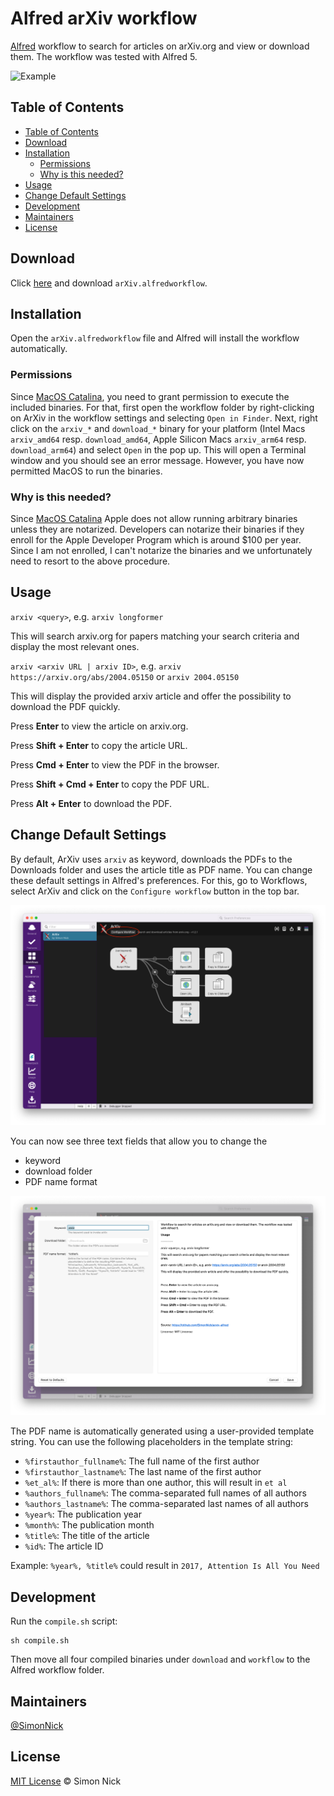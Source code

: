 # Alfred arXiv workflow

[Alfred](https://www.alfredapp.com/) workflow to search for articles on arXiv.org and view or download them. The workflow was tested with Alfred 5.

![Example](./assets/arvix-workflow.gif)

## Table of Contents

- [Table of Contents](#table-of-contents)
- [Download](#download)
- [Installation](#installation)
  - [Permissions](#permissions)
  - [Why is this needed?](#why-is-this-needed)
- [Usage](#usage)
- [Change Default Settings](#change-default-settings)
- [Development](#development)
- [Maintainers](#maintainers)
- [License](#license)

## Download

Click [here](https://github.com/SimonNick/arxiv-alfred/releases/download/v1.2.1/arXiv.alfredworkflow) and download `arXiv.alfredworkflow`.

## Installation

Open the `arXiv.alfredworkflow` file and Alfred will install the workflow automatically.

### Permissions

Since [MacOS Catalina](https://developer.apple.com/news/?id=10032019a), you need to grant permission to execute the included binaries. For that, first open the workflow folder by right-clicking on ArXiv in the workflow settings and selecting `Open in Finder`. Next, right click on the `arxiv_*` and `download_*` binary for your platform (Intel Macs `arxiv_amd64` resp. `download_amd64`, Apple Silicon Macs `arxiv_arm64` resp. `download_arm64`) and select `Open` in the pop up. This will open a Terminal window and you should see an error message. However, you have now permitted MacOS to run the binaries.

### Why is this needed?

Since [MacOS Catalina](https://developer.apple.com/news/?id=10032019a) Apple does not allow running arbitrary binaries unless they are notarized. Developers can notarize their binaries if they enroll for the Apple Developer Program which is around $100 per year. Since I am not enrolled, I can't notarize the binaries and we unfortunately need to resort to the above procedure.

## Usage

`arxiv <query>`, e.g. `arxiv longformer`

This will search arxiv.org for papers matching your search criteria and display the most relevant ones.

`arxiv <arxiv URL | arxiv ID>`, e.g. `arxiv https://arxiv.org/abs/2004.05150` or `arxiv 2004.05150`

This will display the provided arxiv article and offer the possibility to download the PDF quickly.

Press **Enter** to view the article on arxiv.org.

Press **Shift + Enter** to copy the article URL.

Press **Cmd + Enter** to view the PDF in the browser.

Press **Shift + Cmd + Enter** to copy the PDF URL.

Press **Alt + Enter** to download the PDF.

## Change Default Settings

By default, ArXiv uses `arxiv` as keyword, downloads the PDFs to the Downloads folder and uses the article title as PDF name. You can change these default settings in Alfred's preferences. For this, go to Workflows, select ArXiv and click on the `Configure workflow` button in the top bar.

![Step 1](./assets/configure_download_folder_step1.png)

You can now see three text fields that allow you to change the
- keyword
- download folder
- PDF name format

![Step 2](./assets/configure_download_folder_step2.png)

The PDF name is automatically generated using a user-provided template string. You can use the following placeholders in the template string:
- `%firstauthor_fullname%`: The full name of the first author
- `%firstauthor_lastname%`: The last name of the first author
- `%et_al%`: If there is more than one author, this will result in `et al`
- `%authors_fullname%`: The comma-separated full names of all authors
- `%authors_lastname%`: The comma-separated last names of all authors
- `%year%`: The publication year
- `%month%`: The publication month
- `%title%`: The title of the article
- `%id%`: The article ID

Example: `%year%, %title%` could result in `2017, Attention Is All You Need`

## Development

Run the `compile.sh` script:

```shell
sh compile.sh
```

Then move all four compiled binaries under `download` and `workflow` to the Alfred workflow folder.

## Maintainers

[@SimonNick](https://github.com/SimonNick)

## License

[MIT License](LICENSE) © Simon Nick
